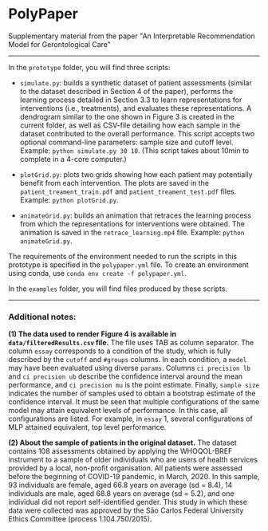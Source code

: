# PolyPaper
Supplementary material from the paper "An Interpretable Recommendation Model for Gerontological Care"


---

In the `prototype` folder, you will find three scripts:

*   `simulate.py`: builds a synthetic dataset of patient assessments (similar to the dataset described in Section 4 of the paper), performs the learning process detailed in Section 3.3 to learn representations for interventions (i.e., treatments), and evaluates these representations.
A dendrogram similar to the one shown in Figure 3 is created in the current folder, as well as CSV-file detailing how each sample in the dataset contributed to the overall performance.
This script accepts two optional command-line parameters: sample size and cutoff level.
Example: `python simulate.py 30 10`.
(This script takes about 10min to complete in a 4-core computer.)

*   `plotGrid.py`: plots two grids showing how each patient may potentially benefit from each intervention.
The plots are saved in the `patient_treament_train.pdf` and `patient_treament_test.pdf` files.
Example: `python plotGrid.py`.

*   `animateGrid.py`: builds an animation that retraces the learning process from which the representations for interventions were obtained. The animation is
saved in the `retrace_learning.mp4` file. Example: `python animateGrid.py`.

The requirements of the environment needed to run the scripts in this prototype is specified in the `polypaper.yml` file.
To create an environment using conda, use `conda env create -f polypaper.yml`.

In the `examples` folder, you will find files produced by these scripts.

---


### Additional notes:

**(1) The data used to render Figure 4 is available in `data/filteredResults.csv` file.** 
The file uses TAB as column separator. 
The column `essay` corresponds to a condition of the study, which is fully described by the `cutoff` and `#groups` columns. 
In each condition, a `model` may have been evaluated using diverse `params`.
Columns `ci precision lb` and `ci precision ub` describe the confidence interval around the mean performance, and `ci precision mu` is the point estimate.
Finally, `sample size` indicates the number of samples used to obtain a bootstrap estimate of the confidence interval.
It must be seen that multiple configurations of the same model may attain equivalent levels of performance.
In this case, all configurations are listed. For example, in `essay` 1, several configurations of MLP attained equivalent, top level performance.

**(2) About the sample of patients in the original dataset.**
The dataset contains 108 assessments obtained by applying the WHOQOL-BREF instrument to a sample of older individuals who are users of health services provided by a local, non-profit organisation.
All patients were assessed before the beginning of COVID-19 pandemic, in March, 2020.
In this sample, 93 individuals are female, aged 66.8 years on average (sd = 8.4), 14 individuals are male, aged 68.8 years on average (sd = 5.2), and one individual did not report self-identified gender.
This study in which these data were collected was approved by the São Carlos Federal University Ethics Committee (process 1.104.750/2015).
